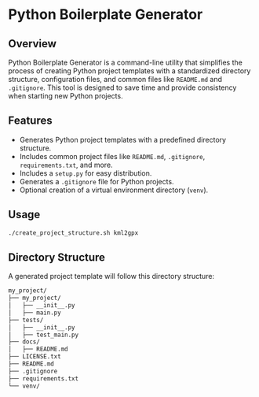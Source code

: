 # Python Boilerplate Generator

## Overview

Python Boilerplate Generator is a command-line utility that simplifies the process of creating Python project templates with a standardized directory structure, configuration files, and common files like `README.md` and `.gitignore`. This tool is designed to save time and provide consistency when starting new Python projects.

## Features

- Generates Python project templates with a predefined directory structure.
- Includes common project files like `README.md`, `.gitignore`, `requirements.txt`, and more.
- Includes a `setup.py` for easy distribution.
- Generates a `.gitignore` file for Python projects.
- Optional creation of a virtual environment directory (`venv`).

## Usage
```bash
./create_project_structure.sh kml2gpx 
```

## Directory Structure
A generated project template will follow this directory structure:

```graphql
my_project/
├── my_project/
│   ├── __init__.py
│   ├── main.py
├── tests/
│   ├── __init__.py
│   ├── test_main.py
├── docs/
│   ├── README.md
├── LICENSE.txt
├── README.md
├── .gitignore
├── requirements.txt
└── venv/
```